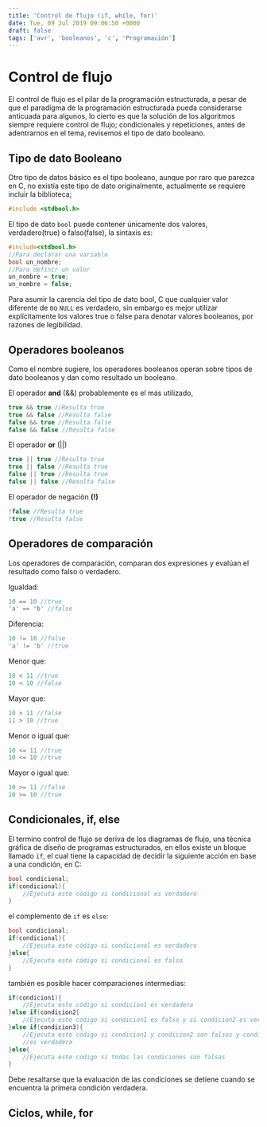 ```yaml
---
title: 'Control de flujo (if, while, for)'
date: Tue, 09 Jul 2019 09:06:50 +0000
draft: false
tags: ['avr', 'booleanos', 'c', 'Programación']
---
```


# Control de flujo

El control de flujo es el pilar de la programación estructurada, a pesar de 
que el paradigma de la programación estructurada pueda considerarse anticuada 
para algunos, lo cierto es que la solución de los algoritmos siempre requiere
control de flujo; condicionales y repeticiones, antes de adentrarnos en el tema,
revisemos el tipo de dato booleano.

## Tipo de dato Booleano 
Otro tipo de datos básico es el tipo booleano, aunque por raro que parezca en C,
no existía este tipo de dato originalmente, actualmente se requiere incluir
la biblioteca;
```C
#include <stdbool.h>
```
El tipo de dato `bool` puede contener únicamente dos valores, verdadero(true) o
falso(false), la sintaxis es:
```C
#include<stdbool.h>
//Para declarar una variable
bool un_nombre;
//Para definir un valor 
un_nombre = true;
un_nombre = false;
```
Para asumir la carencia del tipo de dato bool, C que cualquier valor diferente
de `0`o `NULL` es verdadero, sin embargo es mejor utilizar explícitamente los 
valores true o false para denotar valores booleanos, por razones de legibilidad.

## Operadores booleanos
Como el nombre sugiere, los operadores booleanos operan sobre tipos de dato 
booleanos y dan como resultado un booleano.

El operador **and** (&&) probablemente es el más utilizado,
```C
true && true //Resulta true
true && false //Resulta false
false && true //Resulta false
false && false //Resulta false
```
El operador **or** (||)
```C
true || true //Resulta true
true || false //Resulta true
false || true //Resulta true
false || false //Resulta false
```
El operador de negación **(!)**
```C
!false //Resulta true
!true //Resulta false
```

## Operadores de comparación

Los operadores de comparación, comparan dos expresiones y evalúan el resultado
como falso o verdadero.

Igualdad:
```C
10 == 10 //true
'a' == 'b' //false
```
Diferencia:
```C
10 != 10 //false
'a' != 'b' //true
```
Menor que:
```C
10 < 11 //true
10 < 10 //false
```
Mayor que:
```C
10 > 11 //false
11 > 10 //true
```
Menor o igual que:
```C
10 <= 11 //true
10 <= 10 //true
```
Mayor o igual que:
```C
10 >= 11 //false
10 >= 10 //true
```
## Condicionales, if, else
El termino control de flujo se deriva de los diagramas de flujo, una técnica
gráfica de diseño de programas estructurados, en ellos existe un bloque
llamado `if`, el cual tiene la capacidad de decidir la siguiente acción en 
base a una condición, en C:
```C
bool condicional;
if(condicional){
	//Ejecuta este código si condicional es verdadero
}
```
el complemento de `if` es `else`:
```C
bool condicional;
if(condicional){
	//Ejecuta este código si condicional es verdadero
}else{
	//Ejecuta este código si condicional es falso
}
```
también es posible hacer comparaciones intermedias:
```C
if(condicion1){
	//Ejecuta este código si condicion1 es verdadera
}else if(condicion2{
	//Ejecuta este código si condicion1 es falso y si condicion2 es verdadera
}else if(condicion3){
	//Ejecuta este código si condicion1 y condicion2 son falsos y condicion3
	//es verdadera
}else{
	//Ejecuta este código si todas las condiciones son falsas
}
```
Debe resaltarse que la evaluación de las condiciones se detiene cuando se
encuentra la primera condición verdadera.
## Ciclos, while, for

